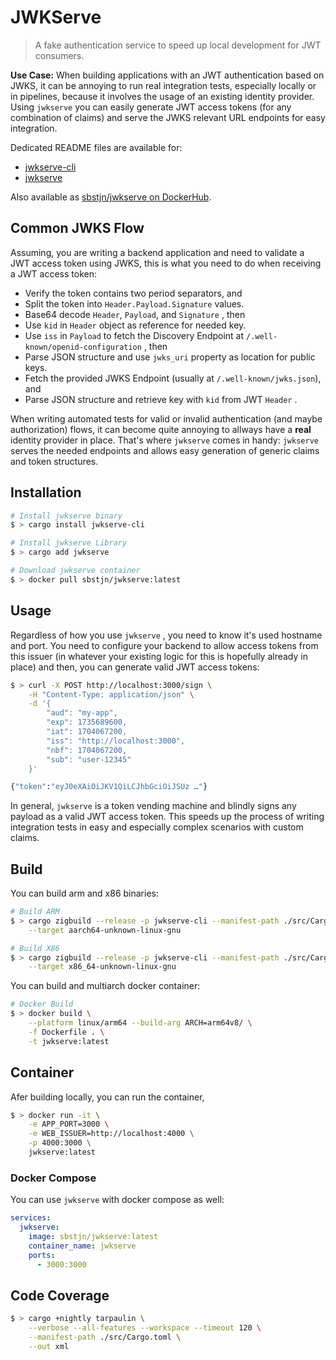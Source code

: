 # JWKServe

> A fake authentication service to speed up local development for JWT consumers.

**Use Case:** When building applications with an JWT authentication based on JWKS, it can be annoying to run real integration tests, especially locally or in pipelines, because it involves the usage of an existing identity provider. Using `jwkserve` you can easily generate JWT access tokens (for any combination of claims) and serve the JWKS relevant URL endpoints for easy integration.

Dedicated README files are available for:

* [jwkserve-cli](./src/jwkserve-cli/README.md)
* [jwkserve](./src/jwkserve/README.md)

Also available as [sbstjn/jwkserve on DockerHub](https://hub.docker.com/repository/docker/sbstjn/jwkserve/general).

## Common JWKS Flow

Assuming, you are writing a backend application and need to validate a JWT access token using JWKS, this is what you need to do when receiving a JWT access token:

* Verify the token contains two period separators, and
* Split the token into `Header.Payload.Signature` values.
* Base64 decode `Header`, `Payload`, and `Signature` , then
* Use `kid` in `Header` object as reference for needed key.
* Use `iss` in `Payload` to fetch the Discovery Endpoint at `/.well-known/openid-configuration` , then
* Parse JSON structure and use `jwks_uri` property as location for public keys.
* Fetch the provided JWKS Endpoint (usually at `/.well-known/jwks.json`), and
* Parse JSON structure and retrieve key with `kid` from JWT `Header` .

When writing automated tests for valid or invalid authentication (and maybe authorization) flows, it can become quite annoying to allways have a __real__ identity provider in place. That's where `jwkserve` comes in handy: `jwkserve` serves the needed endpoints and allows easy generation of generic claims and token structures.

## Installation

```bash
# Install jwkserve binary
$ > cargo install jwkserve-cli

# Install jwkserve Library
$ > cargo add jwkserve

# Download jwkserve container
$ > docker pull sbstjn/jwkserve:latest
```

## Usage

Regardless of how you use `jwkserve` , you need to know it's used hostname and port. You need to configure your backend to allow access tokens from this issuer (in whatever your existing logic for this is hopefully already in place) and then, you can generate valid JWT access tokens:

```bash
$ > curl -X POST http://localhost:3000/sign \
    -H "Content-Type: application/json" \
    -d '{
        "aud": "my-app",
        "exp": 1735689600,
        "iat": 1704067200,
        "iss": "http://localhost:3000",
        "nbf": 1704067200,
        "sub": "user-12345"
    }'

{"token":"eyJ0eXAiOiJKV1QiLCJhbGciOiJSUz …"}
```

In general, `jwkserve` is a token vending machine and blindly signs any payload as a valid JWT access token. This speeds up the process of writing integration tests in easy and especially complex scenarios with custom claims.

## Build

You can build arm and x86 binaries:

```bash
# Build ARM
$ > cargo zigbuild --release -p jwkserve-cli --manifest-path ./src/Cargo.toml \
    --target aarch64-unknown-linux-gnu

# Build X86
$ > cargo zigbuild --release -p jwkserve-cli --manifest-path ./src/Cargo.toml \
    --target x86_64-unknown-linux-gnu
```

You can build and multiarch docker container:

```bash
# Docker Build
$ > docker build \
    --platform linux/arm64 --build-arg ARCH=arm64v8/ \
    -f Dockerfile . \
    -t jwkserve:latest
```

## Container

Afer building locally, you can run the container,

```bash
$ > docker run -it \
    -e APP_PORT=3000 \
    -e WEB_ISSUER=http://localhost:4000 \
    -p 4000:3000 \
    jwkserve:latest
```

### Docker Compose

You can use `jwkserve` with docker compose as well:

```yaml
services:
  jwkserve:
    image: sbstjn/jwkserve:latest
    container_name: jwkserve
    ports:
      - 3000:3000
```

## Code Coverage

```bash
$ > cargo +nightly tarpaulin \
    --verbose --all-features --workspace --timeout 120 \
    --manifest-path ./src/Cargo.toml \
    --out xml
```